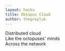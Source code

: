```yaml
---
layout: haiku
title: Oktopus Cloud
author: thegreyluk
---
```


Distributed cloud <br>
Like the octopuses' minds <br>
Across the network <br>

